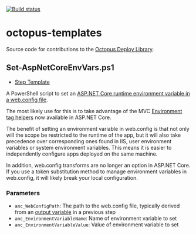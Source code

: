 [![Build status](https://ci.appveyor.com/api/projects/status/605r3ywpof2xa48c?svg=true)](https://ci.appveyor.com/project/teamtam/octopus-templates)

# octopus-templates

Source code for contributions to the [Octopus Deploy Library](https://library.octopus.com/listing).

## Set-AspNetCoreEnvVars.ps1

* [Step Template](https://library.octopus.com/step-templates/c7f96ab8-a0d3-4f01-928e-c8cb78ab108c/)

A PowerShell script to set an [ASP.NET Core runtime environment variable in a web.config file](https://docs.microsoft.com/en-us/aspnet/core/hosting/aspnet-core-module#setting-environment-variables).

The most likely use for this is to take advantage of the MVC [Environment tag helpers](https://docs.microsoft.com/en-us/aspnet/core/fundamentals/environments) now available in ASP.NET Core.

The benefit of setting an environment variable in web.config is that not only will the scope be restricted to the runtime of the app, but it will also take precedence over corresponding ones found in IIS, user environment variables or system environment variables. This means it is easier to independently configure apps deployed on the same machine.

In addition, web.config transforms are no longer an option in ASP.NET Core. If you use a token substitution method to manage environment variables in web.config, it will likely break your local configuration.

### Parameters
* `anc_WebConfigPath`: The path to the web.config file, typically derived from an [output variable](https://octopus.com/docs/deploying-applications/variables/output-variables) in a previous step
* `anc_EnvironmentVariableName`: Name of environment variable to set
* `anc_EnvironmentVariableValue`: Value of environment variable to set
